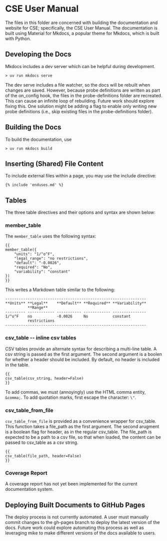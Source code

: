 # CSE User Manual

The files in this folder are concerned with building the documentation and website for CSE; specifically, the CSE User Manual. The documentation is built using Material for Mkdocs, a popular theme for Mkdocs, which is built with Python.


## Developing the Docs

Mkdocs includes a dev server which can be helpful during development.

    > uv run mkdocs serve

The dev serve includes a file watcher, so the docs will be rebuilt when changes are saved. However, because probe definitions are written as part of the on_config hook, the files in the probe-definitions folder are recreated. This can cause an infinite loop of rebuilding. Future work should explore fixing this. One solution might be adding a flag to enable only writing new probe definitions (i.e., skip existing files in the probe-definitions folder).


## Building the Docs

To build the documentation, use

    > uv run mkdocs build


## Inserting (Shared) File Content

To include external files within a page, you may use the include directive:


    {% include 'enduses.md' %}

## Tables

The three table directives and their options and syntax are shown below:

### member_table

The `member_table` uses the following syntax:

    {{
    member_table({
        "units": "1/^o^F",
        "legal_range": "no restrictions", 
        "default": "-0.0026",
        "required": "No",
        "variability": "constant" 
    })
    }}

This writes a Markdown table similar to the following:

    ---------------------------------------------------------------
    **Units** **Legal**    **Default** **Required** **Variability**
              **Range**                                            
    --------- ------------ ----------- ------------ ---------------
    1/^o^F    no           -0.0026     No           constant       
              restrictions                                         
    ---------------------------------------------------------------


### csv_table -- inline csv tables

CSV tables provide an alternate syntax for describing a multi-line table. A csv string is passed as the first argument. The second argument is a boolen for whether a header should be included. By default, no header is included in the table.

    {{
    csv_table(csv_string, header=False)
    }}

To add commas, we must (annoyingly) use the HTML comma entity, `&comma;`. To add quotation marks, first escape the character: `\"`.


### csv_table_from_file

`csv_table_from_file` is provided as a convenience wrapper for csv_table. This function takes a file_path as the first argument. The second arugment is a boolean flag for header, as in the regular csv_table. The file_path is expected to be a path to a csv file, so that when loaded, the content can be passed to csv_table as a csv string.

    {{
    csv_table(file_path, header=False)
    }}

### Coverage Report

A coverage report has not yet been implemented for the current documentation system.


## Deploying Built Documents to GitHub Pages

The deploy process is not currently automated. A user must manually commit changes to the gh-pages branch to deploy the latest version of the docs. Future work could explore automating this process as well as leveraging mike to make different versions of the docs available to users.
